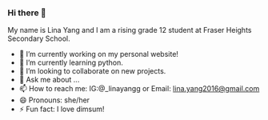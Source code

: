 ### Hi there 👋

<!--
**linayang76/linayang76** is a ✨ _special_ ✨ repository because its `README.md` (this file) appears on your GitHub profile. -->

My name is Lina Yang and I am a rising grade 12 student at Fraser Heights Secondary School.

- 🔭 I’m currently working on my personal website!
- 🌱 I’m currently learning python.
- 👯 I’m looking to collaborate on new projects.
- 💬 Ask me about ...
- 📫 How to reach me: IG:@_linayangg or Email: lina.yang2016@gmail.com
- 😄 Pronouns: she/her
- ⚡ Fun fact: I love dimsum!
